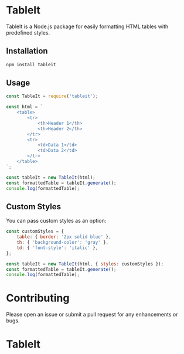 # TableIt

TableIt is a Node.js package for easily formatting HTML tables with predefined styles.

## Installation

```sh
npm install tableit
```

## Usage

```javascript
const TableIt = require('tableit');

const html = `
    <table>
        <tr>
            <th>Header 1</th>
            <th>Header 2</th>
        </tr>
        <tr>
            <td>Data 1</td>
            <td>Data 2</td>
        </tr>
    </table>
`;

const tableIt = new TableIt(html);
const formattedTable = tableIt.generate();
console.log(formattedTable);
```

## Custom Styles

You can pass custom styles as an option:

```javascript
const customStyles = {
	table: { border: '2px solid blue' },
	th: { 'background-color': 'gray' },
	td: { 'font-style': 'italic' },
};

const tableIt = new TableIt(html, { styles: customStyles });
const formattedTable = tableIt.generate();
console.log(formattedTable);
```

# Contributing

Please open an issue or submit a pull request for any enhancements or bugs.

# TableIt
